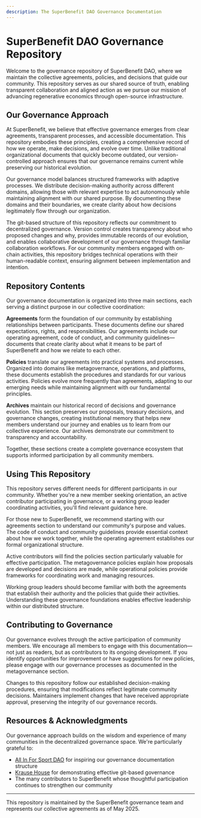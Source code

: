 ```yaml
---
description: The SuperBenefit DAO Governance Documentation
---
```


# SuperBenefit DAO Governance Repository

Welcome to the governance repository of SuperBenefit DAO, where we maintain the collective agreements, policies, and decisions that guide our community. This repository serves as our shared source of truth, enabling transparent collaboration and aligned action as we pursue our mission of advancing regenerative economics through open-source infrastructure.

## Our Governance Approach

At SuperBenefit, we believe that effective governance emerges from clear agreements, transparent processes, and accessible documentation. This repository embodies these principles, creating a comprehensive record of how we operate, make decisions, and evolve over time. Unlike traditional organizational documents that quickly become outdated, our version-controlled approach ensures that our governance remains current while preserving our historical evolution.

Our governance model balances structured frameworks with adaptive processes. We distribute decision-making authority across different domains, allowing those with relevant expertise to act autonomously while maintaining alignment with our shared purpose. By documenting these domains and their boundaries, we create clarity about how decisions legitimately flow through our organization.

The git-based structure of this repository reflects our commitment to decentralized governance. Version control creates transparency about who proposed changes and why, provides immutable records of our evolution, and enables collaborative development of our governance through familiar collaboration workflows. For our community members engaged with on-chain activities, this repository bridges technical operations with their human-readable context, ensuring alignment between implementation and intention.

## Repository Contents

Our governance documentation is organized into three main sections, each serving a distinct purpose in our collective coordination:

**Agreements** form the foundation of our community by establishing relationships between participants. These documents define our shared expectations, rights, and responsibilities. Our agreements include our operating agreement, code of conduct, and community guidelines—documents that create clarity about what it means to be part of SuperBenefit and how we relate to each other.

**Policies** translate our agreements into practical systems and processes. Organized into domains like metagovernance, operations, and platforms, these documents establish the procedures and standards for our various activities. Policies evolve more frequently than agreements, adapting to our emerging needs while maintaining alignment with our fundamental principles.

**Archives** maintain our historical record of decisions and governance evolution. This section preserves our proposals, treasury decisions, and governance changes, creating institutional memory that helps new members understand our journey and enables us to learn from our collective experience. Our archives demonstrate our commitment to transparency and accountability.

Together, these sections create a complete governance ecosystem that supports informed participation by all community members.

## Using This Repository

This repository serves different needs for different participants in our community. Whether you're a new member seeking orientation, an active contributor participating in governance, or a working group leader coordinating activities, you'll find relevant guidance here.

For those new to SuperBenefit, we recommend starting with our agreements section to understand our community's purpose and values. The code of conduct and community guidelines provide essential context about how we work together, while the operating agreement establishes our formal organizational structure.

Active contributors will find the policies section particularly valuable for effective participation. The metagovernance policies explain how proposals are developed and decisions are made, while operational policies provide frameworks for coordinating work and managing resources.

Working group leaders should become familiar with both the agreements that establish their authority and the policies that guide their activities. Understanding these governance foundations enables effective leadership within our distributed structure.

## Contributing to Governance

Our governance evolves through the active participation of community members. We encourage all members to engage with this documentation—not just as readers, but as contributors to its ongoing development. If you identify opportunities for improvement or have suggestions for new policies, please engage with our governance processes as documented in the metagovernance section.

Changes to this repository follow our established decision-making procedures, ensuring that modifications reflect legitimate community decisions. Maintainers implement changes that have received appropriate approval, preserving the integrity of our governance records.

## Resources & Acknowledgments

Our governance approach builds on the wisdom and experience of many communities in the decentralized governance space. We're particularly grateful to:

- [All In For Sport DAO](https://state.allinforsport.org/) for inspiring our governance documentation structure
- [Krause House](https://github.com/Krause-House/org) for demonstrating effective git-based governance
- The many contributors to SuperBenefit whose thoughtful participation continues to strengthen our community

---

This repository is maintained by the SuperBenefit governance team and represents our collective agreements as of May 2025.